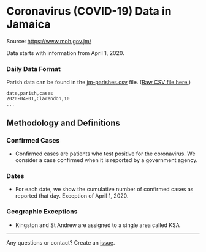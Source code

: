 # Coronavirus (COVID-19) Data in Jamaica
Source: https://www.moh.gov.jm/

Data starts with information from April 1, 2020. 


### Daily Data Format

Parish data can be found in the [jm-parishes.csv](jm-parishes.csv) file. ([Raw CSV file here.](https://raw.githubusercontent.com/jordanliu/covid-19-data-jm/master/jm-parishes.csv))

```
date,parish,cases
2020-04-01,Clarendon,10
...
```

## Methodology and Definitions
### Confirmed Cases
* Confirmed cases are patients who test positive for the coronavirus. We consider a case confirmed when it is reported by a government agency.

### Dates
* For each date, we show the cumulative number of confirmed cases as reported that day. Exception of April 1, 2020.

### Geographic Exceptions
* Kingston and St Andrew are assigned to a single area called KSA


---
Any questions or contact? Create an [issue](https://github.com/jordanliu/covid-19-data-jm/issues).

